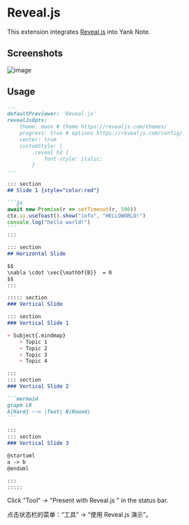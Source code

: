 # Reveal.js

This extension integrates [Reveal.js](https://revealjs.com/) into Yank Note.

## Screenshots
![image](https://registry.yank-note.com/cdn/@yank-note/extension-reveal-js/1.7.0/178923561-85fa9fb0-d997-4dcd-bc33-48713cecf01f.png)

## Usage

~~~markdown
---
defaultPreviewer: 'Reveal.js'
revealJsOpts:
    theme: moon # theme https://revealjs.com/themes/
    progress: true # options https://revealjs.com/config/
    center: true
    customStyle: |
        .reveal h2 {
            font-style: italic;
        }
---

::: section
## Slide 1 {style="color:red"}

```js
await new Promise(r => setTimeout(r, 500))
ctx.ui.useToast().show("info", "HELLOWORLD!")
console.log("hello world!")
```
:::

::: section
## Horizontal Slide

$$
\nabla \cdot \vec{\mathbf{B}}  = 0
$$
:::

::::: section
### Vertical Slide

::: section
### Vertical Slide 1

+ Subject{.mindmap}
    + Topic 1
    + Topic 2
    + Topic 3
    + Topic 4

:::
::: section
### Vertical Slide 2

```mermaid
graph LR
A[Hard] --> |Text| B(Round)
```

:::
::: section
### Vertical Slide 3

@startuml
a -> b
@enduml

:::
:::::
~~~

Click "Tool" -> "Present with Reveal.js " in the status bar.

点击状态栏的菜单：“工具” -> “使用 Reveal.js 演示”。
